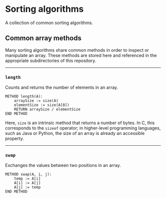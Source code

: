 # Sorting algorithms
A collection of common sorting algorithms.

## Common array methods
Many sorting algorithms share common methods in order to inspect or manipulate an array. These methods are stored here and referenced in the appropriate subdirectories of this repository.

---
### `length`
Counts and returns the number of elements in an array.
```
METHOD length(A):
    arraySize := size(A)
    elementSize := size(A[0])
    RETURN arraySize / elementSize
END METHOD
```
Here, `size` is an intrinsic method that returns a number of bytes. In C, this corresponds to the `sizeof` operator; in higher-level programming languages, such as Java or Python, the size of an array is already an accessible property.

---
### `swap`
Exchanges the values between two positions in an array.
```
METHOD swap(A, i, j):
    temp := A[i]
    A[i] := A[j]
    A[j] := temp
END METHOD
```
